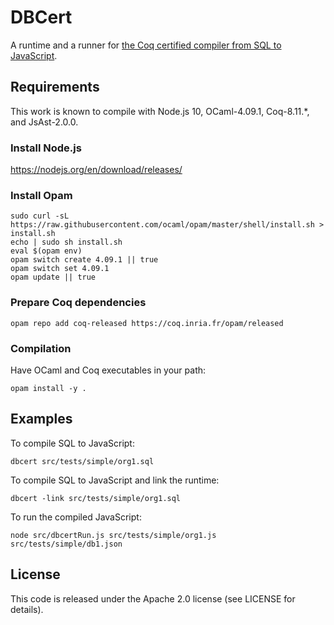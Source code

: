 # DBCert

A runtime and a runner for [the Coq certified compiler from SQL to JavaScript](https://framagit.org/formaldata/sqltonracert).


## Requirements

This work is known to compile with Node.js 10, OCaml-4.09.1, Coq-8.11.*, and JsAst-2.0.0.

### Install Node.js

https://nodejs.org/en/download/releases/

### Install Opam

```
sudo curl -sL https://raw.githubusercontent.com/ocaml/opam/master/shell/install.sh > install.sh
echo | sudo sh install.sh
eval $(opam env)
opam switch create 4.09.1 || true
opam switch set 4.09.1
opam update || true
```

### Prepare Coq dependencies
```
opam repo add coq-released https://coq.inria.fr/opam/released
```

<!-- ### Install OCaml dependencies -->

<!-- ``` -->
<!-- opam install -y --jobs=2 dune menhir base64 js_of_ocaml js_of_ocaml-ppx re calendar uri -->
<!-- ``` -->

<!-- ### Install Coq dependencies -->

<!-- ``` -->
<!-- opam repo add coq-released https://coq.inria.fr/opam/released -->
<!-- opam install -y coq.8.11.2 coq-jsast.2.0.0 -->
<!-- ``` -->

<!-- ### Install Q*cert -->

<!-- You need [Q*Cert](https://github.com/querycert/qcert), on the branch `master`. -->

<!-- You have to set the path to Q*cert in the `Makefile.conf` file. -->

### Compilation

Have OCaml and Coq executables in your path:

```
opam install -y .
```

<!-- ## Tests -->

<!-- After compilation try the compiler with: -->

<!-- ``` -->
<!-- make test -->
<!-- ``` -->

## Examples

To compile SQL to JavaScript:
```
dbcert src/tests/simple/org1.sql
```
To compile SQL to JavaScript and link the runtime:
```
dbcert -link src/tests/simple/org1.sql
```
To run the compiled JavaScript:
```
node src/dbcertRun.js src/tests/simple/org1.js src/tests/simple/db1.json
```

<!-- ## Packaging -->

<!-- To create a `.tgz` with all the source code for distribution: -->
<!-- ``` -->
<!-- make package -->
<!-- ``` -->

<!-- To test a full compilation before packaging: -->
<!-- ``` -->
<!-- TEST=true make package -->
<!-- ``` -->

## License

This code is released under the Apache 2.0 license (see LICENSE for details).
